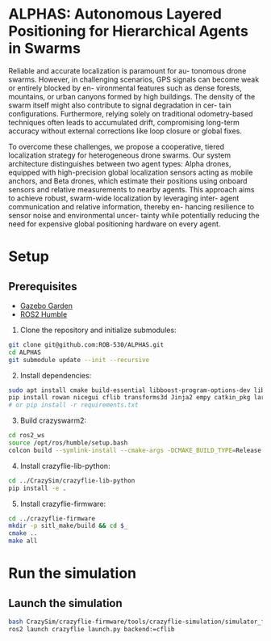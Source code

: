 # ALPHAS: Autonomous Layered Positioning for Hierarchical Agents in Swarms

Reliable and accurate localization is paramount for au-
tonomous drone swarms. However, in challenging scenarios,
GPS signals can become weak or entirely blocked by en-
vironmental features such as dense forests, mountains, or
urban canyons formed by high buildings. The density of the
swarm itself might also contribute to signal degradation in cer-
tain configurations. Furthermore, relying solely on traditional
odometry-based techniques often leads to accumulated drift,
compromising long-term accuracy without external corrections
like loop closure or global fixes.

To overcome these challenges, we propose a cooperative,
tiered localization strategy for heterogeneous drone swarms.
Our system architecture distinguishes between two agent
types: Alpha drones, equipped with high-precision global
localization sensors acting as mobile anchors, and Beta drones,
which estimate their positions using onboard sensors and
relative measurements to nearby agents. This approach aims to
achieve robust, swarm-wide localization by leveraging inter-
agent communication and relative information, thereby en-
hancing resilience to sensor noise and environmental uncer-
tainty while potentially reducing the need for expensive global
positioning hardware on every agent.

# Setup

## Prerequisites

- [Gazebo Garden](https://gazebosim.org/docs/garden/install/)
- [ROS2 Humble](https://docs.ros.org/en/humble/Installation/Ubuntu-Install-Debs.html)

1. Clone the repository and initialize submodules:

```sh
git clone git@github.com:ROB-530/ALPHAS.git
cd ALPHAS
git submodule update --init --recursive
```

2. Install dependencies:

```sh
sudo apt install cmake build-essential libboost-program-options-dev libusb-1.0-0-dev ros-humble-motion-capture-tracking ros-humble-tf-transformations
pip install rowan nicegui cflib transforms3d Jinja2 empy catkin_pkg lark pytest
# or pip install -r requirements.txt
```

3. Build crazyswarm2:

```sh
cd ros2_ws
source /opt/ros/humble/setup.bash
colcon build --symlink-install --cmake-args -DCMAKE_BUILD_TYPE=Release
```

4. Install crazyflie-lib-python:

```sh
cd ../CrazySim/crazyflie-lib-python
pip install -e .
```

5. Install crazyflie-firmware:

```sh
cd ../crazyflie-firmware
mkdir -p sitl_make/build && cd $_
cmake ..
make all
```

# Run the simulation

## Launch the simulation

```sh
bash CrazySim/crazyflie-firmware/tools/crazyflie-simulation/simulator_files/gazebo/launch/sitl_singleagent.sh -m crazyflie -x 0 -y 0
ros2 launch crazyflie launch.py backend:=cflib
```
